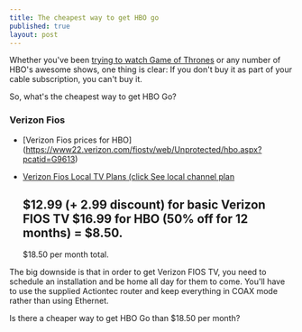 ```yaml
---
title: The cheapest way to get HBO go
published: true
layout: post
---
```


Whether you've been [trying to watch Game of Thrones](http://theoatmeal.com/comics/game_of_thrones) or any number of HBO's awesome shows, one thing is clear: If you don't buy it as part of your cable subscription, you can't buy it.

So, what's the cheapest way to get HBO Go? 

### Verizon Fios

* [Verizon Fios prices for HBO] (https://www22.verizon.com/fiostv/web/Unprotected/hbo.aspx?pcatid=G9613)

* [Verizon Fios Local TV Plans (click See local channel plan](http://www22.verizon.com/home/fiostv/plans/)

    $12.99 (+ 2.99 discount) for basic Verizon FIOS TV
    $16.99 for HBO (50% off for 12 months) = $8.50. 
    --------------------------------------------------
    $18.50 per month total.

The big downside is that in order to get Verizon FIOS TV, you need to schedule an installation and be home all day for them to come. You'll have to use the supplied Actiontec router and keep everything in COAX mode rather than using Ethernet.

Is there a cheaper way to get HBO Go than $18.50 per month? 